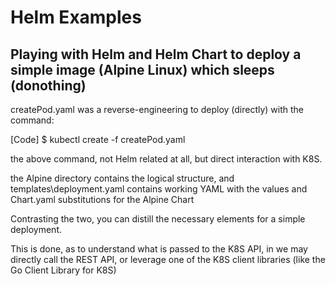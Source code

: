 # Helm Examples

## Playing with Helm and Helm Chart to deploy a simple image (Alpine Linux) which sleeps (donothing)

createPod.yaml was a reverse-engineering to deploy (directly) with the command:

[Code] $ kubectl create -f createPod.yaml    

the above command, not Helm related at all, but direct interaction with K8S.

the Alpine directory contains the logical structure, and templates\deployment.yaml contains working YAML
with the values and Chart.yaml substitutions for the Alpine Chart

Contrasting the two, you can distill the necessary elements for a simple deployment.

This is done, as to understand what is passed to the K8S API, in we may directly call the REST API,
or leverage one of the K8S client libraries (like the Go Client Library for K8S)
